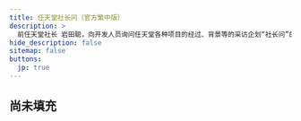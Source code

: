 ```yaml
---
title: 任天堂社长问（官方繁中版）
description: >
  前任天堂社长 岩田聪，向开发人员询问任天堂各种项目的经过、背景等的采访企划“社长问”的链接集。<br>本页面下链接均转载自任天堂官网：<br><https://www.nintendo.co.jp/corporate/links/index.html><br>以下列表为官方繁体中文版。顶部菜单栏中的地球🌍图标可一键切换简繁中文。
hide_description: false
sitemap: false
buttons:
  jp: true
---
```


## 尚未填充
